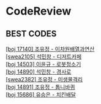 # CodeReview

## BEST CODES

[[boj 17140] 조유정 - 이차원배열과연산](./0907_17140_이차원배열과연산/이차원_조유정.c)  
[[swea2105] 석민창 - 디저트카페](./0921_2105_디저트카페/seokminchang_swea_2015.c)  
[[boj 14503] 이윤규 - 로봇청소기](./0922_14503_로봇청소기/luniro_boj14503.c)  
[[boj 14890] 석민창 - 경사로](./0928_14890_경사로/seokminchang_14890_경사로.c)  
[[swea2382] 조유정 - 미생물격리](./0928_2382_미생물격리/yujeong_2382_미생물격리.c)  
[[boj 14891] 조유정 - 톱니바퀴](./0929_14891_톱니바퀴/yujeong_14891_톱니바퀴.c)  
[[boj 15686] 유승은 - 치킨배달](./1006_15686_치킨배달/sngn_15686_치킨배달.c)  


